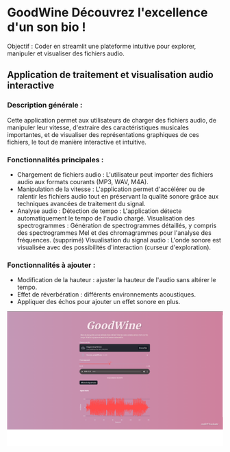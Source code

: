 # GoodWine Découvrez l'excellence d'un son bio !
Objectif : Coder en streamlit une plateforme intuitive pour explorer, manipuler et visualiser des fichiers audio.

## Application de traitement et visualisation audio interactive

### Description générale :

Cette application permet aux utilisateurs de charger des fichiers audio, de manipuler leur vitesse, d'extraire des caractéristiques musicales importantes, et de visualiser des représentations graphiques de ces fichiers, le tout de manière interactive et intuitive.

### Fonctionnalités principales :

- Chargement de fichiers audio : L'utilisateur peut importer des fichiers audio aux formats courants (MP3, WAV, M4A).
- Manipulation de la vitesse : L'application permet d'accélérer ou de ralentir les fichiers audio tout en préservant la qualité sonore grâce aux techniques avancées de traitement du signal.
- Analyse audio :
    Détection de tempo : L'application détecte automatiquement le tempo de l'audio chargé.
    Visualisation des spectrogrammes : Génération de spectrogrammes détaillés, y compris des spectrogrammes Mel et des chromagrammes pour l'analyse des fréquences. (supprimé)
    Visualisation du signal audio : L'onde sonore est visualisée avec des possibilités d'interaction (curseur d'exploration).

### Fonctionnalités à ajouter :

- Modification de la hauteur : ajuster la hauteur de l'audio sans altérer le tempo.
- Effet de réverbération : différents environnements acoustiques.
- Appliquer des échos pour ajouter un effet sonore en plus.

![application](assets/app.png)
